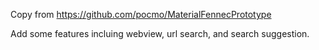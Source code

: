 
Copy from
https://github.com/pocmo/MaterialFennecPrototype

Add some features incluing webview, url search, and search suggestion.
